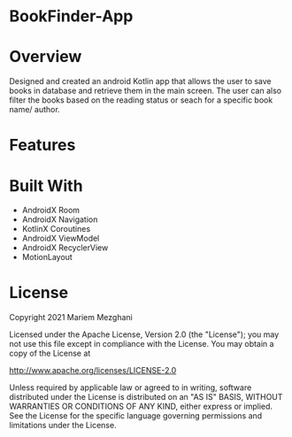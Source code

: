 # BookFinder-App
# Overview
Designed and created an android Kotlin app that allows the user to save books in database and retrieve them in the main screen. The user can also filter the books based on the reading status
or seach for a specific book name/ author.
# Features

# Built With
- AndroidX Room
- AndroidX Navigation
- KotlinX Coroutines
- AndroidX ViewModel
- AndroidX RecyclerView
- MotionLayout

# License
Copyright 2021 Mariem Mezghani

Licensed under the Apache License, Version 2.0 (the "License"); you may not use this file except in compliance with the License. You may obtain a copy of the License at

http://www.apache.org/licenses/LICENSE-2.0

Unless required by applicable law or agreed to in writing, software distributed under the License is distributed on an "AS IS" BASIS, WITHOUT WARRANTIES OR CONDITIONS OF ANY KIND, either express or implied. See the License for the specific language governing permissions and limitations under the License.
